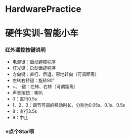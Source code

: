 # HardwarePractice
# 硬件实训-智能小车
### 红外遥控按键说明
- 电源键：启动避障程序
- 灯光键：启动循迹程序
- 方向键：直行、后退、原地转向（可调距离）
- 左转右转键：旋转90°
- +、-键：左转、右转（可调距离）
- 声音按钮：喇叭
- 0：直行0.5s
- 1、2、3：调节可调的移动时长，分别为0.05s、0.1s、0.5s
- 8：直行3.5s
- 9：中止
### ⭐点个Star呗


